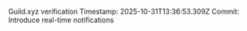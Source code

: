 Guild.xyz verification
Timestamp: 2025-10-31T13:36:53.309Z
Commit: Introduce real-time notifications